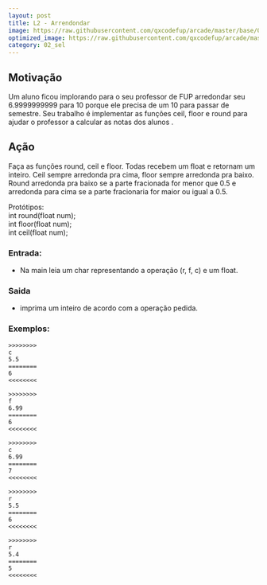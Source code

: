 ```yaml
---
layout: post
title: L2 - Arrendondar
image: https://raw.githubusercontent.com/qxcodefup/arcade/master/base/018/__capa.jpg
optimized_image: https://raw.githubusercontent.com/qxcodefup/arcade/master/base/.thumb/018/Readme.jpg
category: 02_sel
---
```

<!-- DON'T EDIT THIS FILE, GENERATED BY SCRIPT -->
<!-- DON'T EDIT THIS FILE, GENERATED BY SCRIPT -->
<!-- DON'T EDIT THIS FILE, GENERATED BY SCRIPT -->
<!-- DON'T EDIT THIS FILE, GENERATED BY SCRIPT -->
<!-- DON'T EDIT THIS FILE, GENERATED BY SCRIPT -->



## Motivação

Um aluno ficou implorando para o seu professor de FUP arredondar seu 6.9999999999 para 10 porque ele precisa de um 10 para passar de semestre. Seu trabalho é implementar as funções ceil, floor e round para ajudar o professor a calcular as notas dos alunos .

## Ação

Faça as funções round, ceil e floor. Todas recebem um float e retornam um inteiro. Ceil sempre arredonda pra cima, floor sempre arredonda pra baixo. Round arredonda pra baixo se a parte fracionada for menor que 0.5 e arredonda para cima se a parte fracionaria for maior ou igual a 0.5.  

Protótipos:  
int round(float num);  
int floor(float num);  
int ceil(float num);

### Entrada:

*   Na main leia um char representando a operação (r, f, c) e um float.

### Saida  

*   imprima um inteiro de acordo com a operação pedida.  

### Exemplos:

```
>>>>>>>>
c  
5.5  
========
6
<<<<<<<<

>>>>>>>>
f  
6.99  
========
6
<<<<<<<<

>>>>>>>>
c  
6.99  
========
7
<<<<<<<<

>>>>>>>>
r  
5.5  
========
6
<<<<<<<<

>>>>>>>>
r  
5.4  
========
5
<<<<<<<<
```

